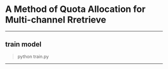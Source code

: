 # A Method of Quota Allocation for Multi-channel Rretrieve

----

## train model

> python train.py

----
